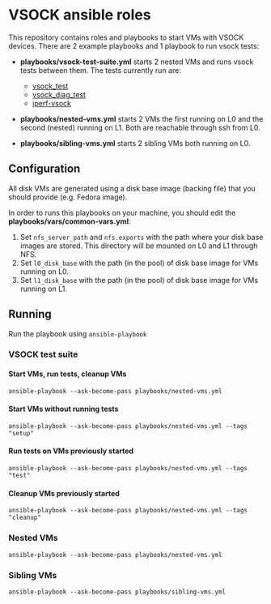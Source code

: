 # VSOCK ansible roles

This repository contains roles and playbooks to start VMs with VSOCK devices.
There are 2 example playbooks and 1 playbook to run vsock tests:

* **playbooks/vsock-test-suite.yml** starts 2 nested VMs and runs vsock tests
  between them. The tests currently run are:

    * [vsock_test](https://github.com/torvalds/linux/blob/master/tools/testing/vsock/vsock_test.c)
    * [vsock_diag_test](https://github.com/torvalds/linux/blob/master/tools/testing/vsock/vsock_diag_test.c)
    * [iperf-vsock](https://github.com/stefano-garzarella/iperf-vsock)

* **playbooks/nested-vms.yml** starts 2 VMs the first running on L0 and the second
  (nested) running on L1. Both are reachable through ssh from L0.

* **playbooks/sibling-vms.yml** starts 2 sibling VMs both running on L0.

## Configuration
All disk VMs are generated using a disk base image (backing file) that you
should provide (e.g. Fedora image).

In order to runs this playbooks on your machine, you should edit the
**playbooks/vars/common-vars.yml**:
1. Set `nfs_server_path` and `nfs.exports` with the path where your disk base
   images are stored.
   This directory will be mounted on L0 and L1 through NFS.
3. Set `l0_disk_base` with the path (in the pool) of disk base image for VMs
   running on L0.
4. Set `l1_disk_base` with the path (in the pool) of disk base image for VMs
   running on L1.

## Running
Run the playbook using `ansible-playbook`

### VSOCK test suite

#### Start VMs, run tests, cleanup VMs
```shell
ansible-playbook --ask-become-pass playbooks/nested-vms.yml
```

#### Start VMs without running tests
```shell
ansible-playbook --ask-become-pass playbooks/nested-vms.yml --tags "setup"
```

#### Run tests on VMs previously started
```shell
ansible-playbook --ask-become-pass playbooks/nested-vms.yml --tags "test"
```

#### Cleanup VMs previously started
```shell
ansible-playbook --ask-become-pass playbooks/nested-vms.yml --tags "cleanup"
```

### Nested VMs
```shell
ansible-playbook --ask-become-pass playbooks/nested-vms.yml
```

### Sibling VMs
```shell
ansible-playbook --ask-become-pass playbooks/sibling-vms.yml
```
